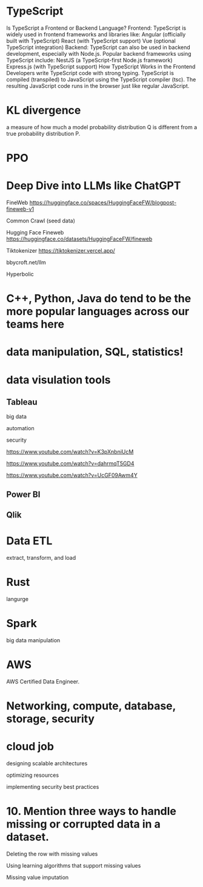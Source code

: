 # TypeScript

Is TypeScript a Frontend or Backend Language?
Frontend: TypeScript is widely used in frontend frameworks and libraries like:
Angular (officially built with TypeScript)
React (with TypeScript support)
Vue (optional TypeScript integration)
Backend: TypeScript can also be used in backend development, especially with Node.js. Popular backend frameworks using TypeScript include:
NestJS (a TypeScript-first Node.js framework)
Express.js (with TypeScript support)
How TypeScript Works in the Frontend
Developers write TypeScript code with strong typing.
TypeScript is compiled (transpiled) to JavaScript using the TypeScript compiler (tsc).
The resulting JavaScript code runs in the browser just like regular JavaScript.


# KL divergence

 a measure of how much a model probability distribution Q is different from a true probability distribution P.


# PPO




# Deep Dive into LLMs like ChatGPT

FineWeb
https://huggingface.co/spaces/HuggingFaceFW/blogpost-fineweb-v1

Common Crawl (seed data)

Hugging Face Fineweb  https://huggingface.co/datasets/HuggingFaceFW/fineweb

Tiktokenizer  https://tiktokenizer.vercel.app/

bbycroft.net/llm

Hyperbolic



# C++, Python, Java do tend to be the more popular languages across our teams here


# data manipulation, SQL, statistics!



# data visulation tools
## Tableau

big data 

automation

security

https://www.youtube.com/watch?v=K3pXnbniUcM


https://www.youtube.com/watch?v=dahrmqT5GD4

https://www.youtube.com/watch?v=UcGF09Awm4Y




## Power BI

## Qlik


# Data ETL

extract, transform, and load


# Rust
langurge

# Spark
big data manipulation


# AWS 
AWS Certified Data Engineer.


# Networking, compute, database, storage, security


# cloud job

designing scalable architectures

optimizing resources

implementing security best practices 


# 10. Mention three ways to handle missing or corrupted data in a dataset.


Deleting the row with missing values

Using learning algorithms that support missing values

Missing value imputation